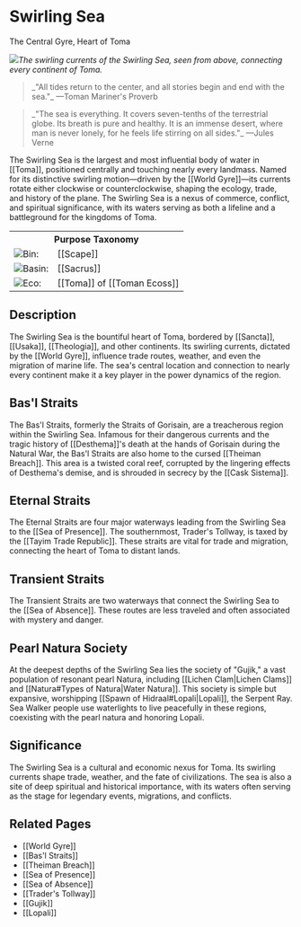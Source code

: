 <!-- wiki-header-section:start -->
# Swirling Sea
<p class="nickname">The Central Gyre, Heart of Toma</p>

<img src="wiki_images/Swirling Sea.png"><i>The swirling currents of the Swirling Sea, seen from above, connecting every continent of Toma.</i></img>

<blockquote class="wiki-quote">
    _"All tides return to the center, and all stories begin and end with the sea."_  
    <span class="wiki-quote-attribution">—Toman Mariner's Proverb</span>
</blockquote>

<blockquote class="wiki-quote">
    _"The sea is everything. It covers seven-tenths of the terrestrial globe. Its breath is pure and healthy. It is an immense desert, where man is never lonely, for he feels life stirring on all sides."_  
    <span class="wiki-quote-attribution">—Jules Verne</span>
</blockquote>

The Swirling Sea is the largest and most influential body of water in [[Toma]], positioned centrally and touching nearly every landmass. Named for its distinctive swirling motion—driven by the [[World Gyre]]—its currents rotate either clockwise or counterclockwise, shaping the ecology, trade, and history of the plane. The Swirling Sea is a nexus of commerce, conflict, and spiritual significance, with its waters serving as both a lifeline and a battleground for the kingdoms of Toma.
<!-- wiki-header-section:end -->

<!-- taxonomy-table-section:start -->
<div class="taxonomy-table">
  <table>
    <tr>
      <th colspan="3">Purpose Taxonomy</th>
    </tr>
    <tr>
      <td class="taxon-label"><img src="wiki_images/icons/bin_icon.png" class="taxon-icon">Bin:</td>
      <td class="taxon-content" colspan="2">[[Scape]]</td>
    </tr>
    <tr>
      <td class="taxon-label"><img src="wiki_images/icons/basin_icon.png" class="taxon-icon">Basin:</td>
      <td class="taxon-content" colspan="2">[[Sacrus]]</td>
    </tr>
    <tr>
      <td class="taxon-label"><img src="wiki_images/icons/eco_icon.png" class="taxon-icon">Eco:</td>
      <td class="taxon-content" colspan="2">[[Toma]] of [[Toman Ecoss]]</td>
    </tr>
  </table>
</div>
<!-- taxonomy-table-section:end -->

## Description

The Swirling Sea is the bountiful heart of Toma, bordered by [[Sancta]], [[Usaka]], [[Theologia]], and other continents. Its swirling currents, dictated by the [[World Gyre]], influence trade routes, weather, and even the migration of marine life. The sea's central location and connection to nearly every continent make it a key player in the power dynamics of the region.

## Bas'l Straits

The Bas'l Straits, formerly the Straits of Gorisain, are a treacherous region within the Swirling Sea. Infamous for their dangerous currents and the tragic history of [[Desthema]]'s death at the hands of Gorisain during the Natural War, the Bas'l Straits are also home to the cursed [[Theiman Breach]]. This area is a twisted coral reef, corrupted by the lingering effects of Desthema's demise, and is shrouded in secrecy by the [[Cask Sistema]].

## Eternal Straits

The Eternal Straits are four major waterways leading from the Swirling Sea to the [[Sea of Presence]]. The southernmost, Trader's Tollway, is taxed by the [[Tayim Trade Republic]]. These straits are vital for trade and migration, connecting the heart of Toma to distant lands.

## Transient Straits

The Transient Straits are two waterways that connect the Swirling Sea to the [[Sea of Absence]]. These routes are less traveled and often associated with mystery and danger.

## Pearl Natura Society

At the deepest depths of the Swirling Sea lies the society of "Gujik," a vast population of resonant pearl Natura, including [[Lichen Clam|Lichen Clams]] and [[Natura#Types of Natura|Water Natura]]. This society is simple but expansive, worshipping [[Spawn of Hidraal#Lopali|Lopali]], the Serpent Ray. Sea Walker people use waterlights to live peacefully in these regions, coexisting with the pearl natura and honoring Lopali.

## Significance

The Swirling Sea is a cultural and economic nexus for Toma. Its swirling currents shape trade, weather, and the fate of civilizations. The sea is also a site of deep spiritual and historical importance, with its waters often serving as the stage for legendary events, migrations, and conflicts.

## Related Pages

- [[World Gyre]]
- [[Bas'l Straits]]
- [[Theiman Breach]]
- [[Sea of Presence]]
- [[Sea of Absence]]
- [[Trader's Tollway]]
- [[Gujik]]
- [[Lopali]]
